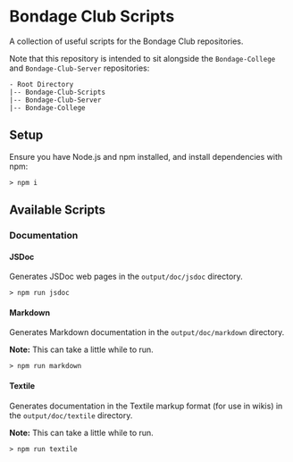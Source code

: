 # Bondage Club Scripts

A collection of useful scripts for the Bondage Club repositories.

Note that this repository is intended to sit alongside the `Bondage-College` and `Bondage-Club-Server` repositories:

```
- Root Directory
|-- Bondage-Club-Scripts
|-- Bondage-Club-Server
|-- Bondage-College
```

## Setup

Ensure you have Node.js and npm installed, and install dependencies with npm:

```
> npm i
```

## Available Scripts

### Documentation

#### JSDoc

Generates JSDoc web pages in the `output/doc/jsdoc` directory.

```
> npm run jsdoc
```

#### Markdown

Generates Markdown documentation in the `output/doc/markdown` directory.

**Note:** This can take a little while to run.

```
> npm run markdown
```

#### Textile

Generates documentation in the Textile markup format (for use in wikis) in the `output/doc/textile` directory.

**Note:** This can take a little while to run.

```
> npm run textile
```
